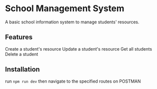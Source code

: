 # School Management System
A basic school information system to manage students' resources.

## Features
Create a student's resource
Update a student's resource
Get all students
Delete a student

## Installation
run `npm run dev` then navigate to  the specified routes on POSTMAN
